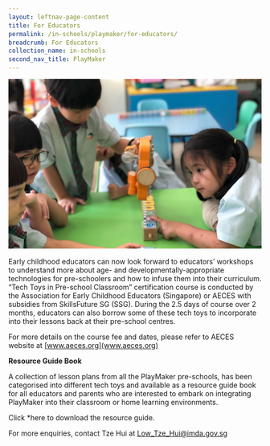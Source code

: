 ```yaml
---
layout: leftnav-page-content
title: For Educators
permalink: /in-schools/playmaker/for-educators/
breadcrumb: For Educators
collection_name: in-schools
second_nav_title: PlayMaker
---
```


![certification course image](/images/in-schools/playmaker/certification-course/playmaker-certification-course.jpg)

Early childhood educators can now look forward to educators’ workshops to understand more about age- and developmentally-appropriate technologies for pre-schoolers and how to infuse them into their curriculum. “Tech Toys in Pre-school Classroom” certification course is conducted by the Association for Early Childhood Educators (Singapore) or AECES with subsidies from SkillsFuture SG (SSG). During the 2.5 days of course over 2 months, educators can also borrow some of these tech toys to incorporate into their lessons back at their pre-school centres. 

For more details on the course fee and dates, please refer to AECES website at [www.aeces.org](www.aeces.org)

**Resource Guide Book**

A collection of lesson plans from all the PlayMaker pre-schools, has been categorised into different tech toys and available as a resource guide book for all educators and parents who are interested to embark on integrating PlayMaker into their classroom or home learning environments. 

Click *here to download the resource guide.

For more enquiries, contact Tze Hui at <Low_Tze_Hui@imda.gov.sg>
